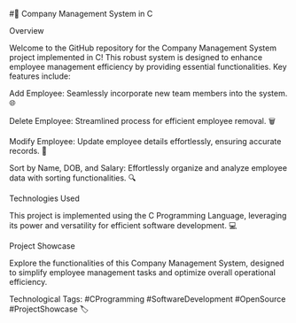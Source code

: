 #🏢 Company Management System in C


Overview

Welcome to the GitHub repository for the Company Management System project implemented in C! 
This robust system is designed to enhance employee management efficiency by providing essential functionalities. Key features include:


Add Employee: 
Seamlessly incorporate new team members into the system. 🌐


Delete Employee: 
Streamlined process for efficient employee removal. 🗑️


Modify Employee: 
Update employee details effortlessly, ensuring accurate records. 🔄


Sort by Name, DOB, and Salary: 
Effortlessly organize and analyze employee data with sorting functionalities. 🔍


Technologies Used

This project is implemented using the C Programming Language, leveraging its power and versatility for efficient software development. 💻

Project Showcase

Explore the functionalities of this Company Management System, designed to simplify employee management tasks and optimize overall operational efficiency.


Technological Tags: #CProgramming #SoftwareDevelopment #OpenSource #ProjectShowcase 🏷️
